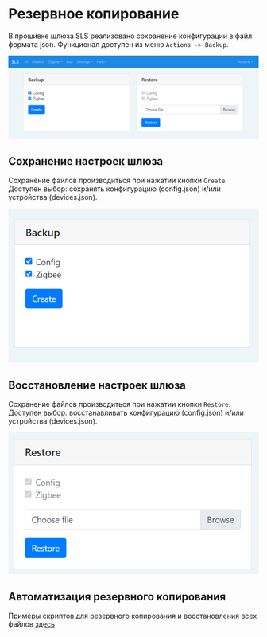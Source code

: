 # Резервное копирование

В прошивке шлюза SLS реализовано сохранение конфигурации в файл формата json. Функционал доступен из меню `Actions -> Backup`.

![](/img/backup.png)

## Сохранение настроек шлюза

Сохранение файлов производиться при нажатии кнопки `Create`. Доступен выбор: сохранять конфигурацию (config.json) и/или устройства (devices.json).

![](/img/backup_back.png)

## Восстановление  настроек шлюза

Сохранение файлов производиться при нажатии кнопки `Restore`. Доступен выбор: восстанавливать конфигурацию (config.json) и/или устройства (devices.json).

![](/img/backup_rest.png)

## Автоматизация резервного копирования

Примеры скриптов для резервного копирования и восстановления всех файлов [здесь](/lua_doc/backupAllFiles.md)
